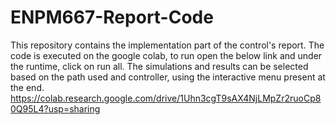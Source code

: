 # ENPM667-Report-Code

This repository contains the implementation part of the control's report. The code is executed on the google colab, to run open the below link and under the runtime, click on run all. The simulations and results can be selected based on the path used and controller, using the interactive menu present at the end.
https://colab.research.google.com/drive/1Uhn3cgT9sAX4NjLMpZr2ruoCp80Q95L4?usp=sharing

